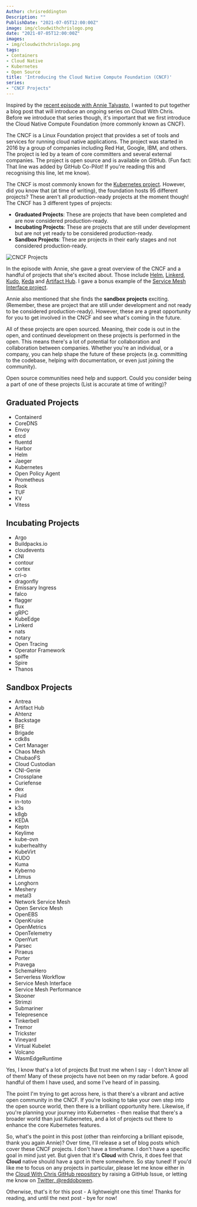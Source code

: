 ```yaml
---
Author: chrisreddington
Description: ""
PublishDate: "2021-07-05T12:00:00Z"
image: img/cloudwithchrislogo.png
date: "2021-07-05T12:00:00Z"
images:
- img/cloudwithchrislogo.png
tags:
- Containers
- Cloud Native
- Kubernetes
- Open Source
title: 'Introducing the Cloud Native Compute Foundation (CNCF)'
series: 
- "CNCF Projects"
---
```

Inspired by the [recent episode with Annie Talvasto](/episode/top-new-cncf-projects), I wanted to put together a blog post that will introduce an ongoing series on Cloud With Chris. Before we introduce that series though, it's important that we first introduce the Cloud Native Compute Foundation (more commonly known as CNCF).

The CNCF is a Linux Foundation project that provides a set of tools and services for running cloud native applications. The project was started in 2016 by a group of companies including Red Hat, Google, IBM, and others. The project is led by a team of core committers and several external companies. The project is open source and is available on GitHub. (Fun fact: That line was added by GitHub Co-Pilot! If you're reading this and recognising this line, let me know).

The CNCF is most commonly known for the [Kubernetes project](https://github.com/kubernetes/kubernetes). However, did you know that (at time of writing), the foundation hosts 95 different projects? These aren't all production-ready projects at the moment though! The CNCF has 3 different types of projects:

* **Graduated Projects**: These are projects that have been completed and are now considered production-ready.
* **Incubating Projects**: These are projects that are still under development but are not yet ready to be considered production-ready.
* **Sandbox Projects**: These are projects in their early stages and not considered production-ready.

![CNCF Projects](/img/blog/intro-to-cncf/cncf-project-types.jpg)

In the episode with Annie, she gave a great overview of the CNCF and a handful of projects that she's excited about. Those include [Helm](https://helm.sh/), [Linkerd](https://linkerd.io/), [Kudo](https://kudo.dev/), [Keda](https://keda.sh/) and [Artifact Hub](https://artifacthub.io/). I gave a bonus example of the [Service Mesh Interface project](https://smi-spec.io/).

Annie also mentioned that she finds the **sandbox projects** exciting. (Remember, these are project that are still under development and not ready to be considered production-ready). However, these are a great opportunity for you to get involved in the CNCF and see what's coming in the future.

All of these projects are open sourced. Meaning, their code is out in the open, and continued development on these projects is performed in the open. This means there's a lot of potential for collaboration and collaboration between companies. Whether you're an individual, or a company, you can help shape the future of these projects (e.g. committing to the codebase, helping with documentation, or even just joining the community).

Open source communities need help and support. Could you consider being a part of one of these projects (List is accurate at time of writing)?

## Graduated Projects

* Containerd
* CoreDNS
* Envoy
* etcd
* fluentd
* Harbor
* Helm
* Jaeger
* Kubernetes
* Open Policy Agent
* Prometheus
* Rook
* TUF
* KV
* Vitess

## Incubating Projects

* Argo
* Buildpacks.io
* cloudevents
* CNI
* contour
* cortex
* cri-o
* dragonfly
* Emissary Ingress
* falco
* flagger
* flux
* gRPC
* KubeEdge
* Linkerd
* nats
* notary
* Open Tracing
* Operator Framework
* spiffe
* Spire
* Thanos

## Sandbox Projects

* Antrea
* Artifact Hub
* Ahtenz
* Backstage
* BFE
* Brigade
* cdk8s
* Cert Manager
* Chaos Mesh
* ChubaoFS
* Cloud Custodian
* CNI-Genie
* Crossplane
* Curiefense
* dex
* Fluid
* in-toto
* k3s
* k8gb
* KEDA
* Keptn
* Keylime
* kube-ovn
* kuberhealthy
* KubeVirt
* KUDO
* Kuma
* Kyberno
* Litmus
* Longhorn
* Meshery
* metal3
* Network Service Mesh
* Open Service Mesh
* OpenEBS
* OpenKruise
* OpenMetrics
* OpenTelemetry
* OpenYurt
* Parsec
* Piraeus
* Porter
* Pravega
* SchemaHero
* Serverless Workflow
* Service Mesh Interface
* Service Mesh Performance
* Skooner
* Strimzi
* Submariner
* Telepresence
* Tinkerbell
* Tremor
* Trickster
* Vineyard
* Virtual Kubelet
* Volcano
* WasmEdgeRuntime

Yes, I know that's a lot of projects But trust me when I say - I don't know all of them! Many of these projects have not been on my radar before. A good handful of them I have used, and some I've heard of in passing.

The point I'm trying to get across here, is that there's a vibrant and active open community in the CNCF. If you're looking to take your own step into the open source world, then there is a brilliant opportunity here. Likewise, if you're planning your journey into Kubernetes - then realise that there's a broader world than just Kubernetes, and a lot of projects out there to enhance the core Kubernetes features.

So, what's the point in this post (other than reinforcing a brilliant episode, thank you again Annie)? Over time, I'll release a set of blog posts which cover these CNCF projects. I don't have a timeframe. I don't have a specific goal in mind just yet. But given that it's **Cloud** with Chris, it does feel that **Cloud** native should have a spot in there somewhere. So stay tuned! If you'd like me to focus on any projects in particular, please let me know either in the [Cloud With Chris GitHub repository](https://github.com/CloudWithChris/cloudwithchris.com) by raising a GitHub Issue, or letting me know on [Twitter, @reddobowen](https://twitter.com/reddobowen).

Otherwise, that's it for this post - A lightweight one this time! Thanks for reading, and until the next post - bye for now!
